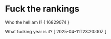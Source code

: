 # Fuck the rankings

Who the hell am I?
{ 16829074 }

What fucking year is it?
[ 2025-04-11T23:20:00Z ]

